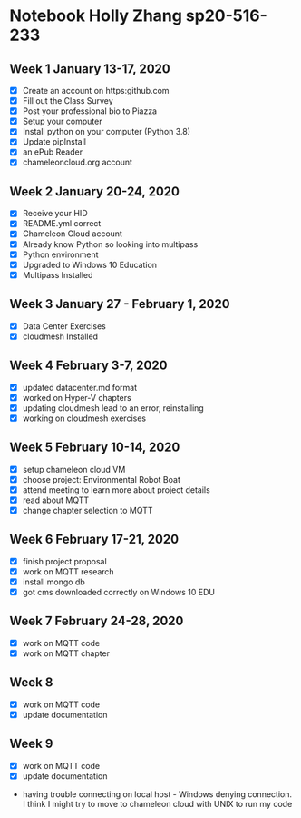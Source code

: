 # Notebook Holly Zhang sp20-516-233

## Week 1 January 13-17, 2020 

* [x] Create an account on https:github.com
* [x] Fill out the Class Survey
* [x] Post your professional bio to Piazza
* [x] Setup your computer
* [x] Install python on your computer (Python 3.8)
* [x] Update pipInstall 
* [x] an ePub Reader
* [x] chameleoncloud.org account

## Week 2 January 20-24, 2020

* [x] Receive your HID
* [x] README.yml correct
* [x] Chameleon Cloud account
* [x] Already know Python so looking into multipass
* [x] Python environment
* [x] Upgraded to Windows 10 Education
* [x] Multipass Installed

## Week 3 January 27 - February 1, 2020
* [x] Data Center Exercises
* [x] cloudmesh Installed

## Week 4 February 3-7, 2020
* [x] updated datacenter.md format
* [x] worked on Hyper-V chapters
* [x] updating cloudmesh lead to an error, reinstalling
* [x] working on cloudmesh exercises

## Week 5 February 10-14, 2020
* [x] setup chameleon cloud VM 
* [x] choose project: Environmental Robot Boat
* [x] attend meeting to learn more about project details
* [x] read about MQTT
* [x] change chapter selection to MQTT

## Week 6 February 17-21, 2020
* [x] finish project proposal 
* [x] work on MQTT research
* [x] install mongo db
* [x] got cms downloaded correctly on Windows 10 EDU

## Week 7 February 24-28, 2020
* [x] work on MQTT code
* [x] work on MQTT chapter

## Week 8 
* [x] work on MQTT code
* [x] update documentation

## Week 9 
* [x] work on MQTT code
* [x] update documentation
* having trouble connecting on local host - Windows denying connection. I think 
I might try to move to chameleon cloud with UNIX to run my code 